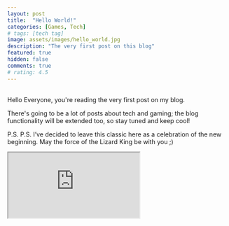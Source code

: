 ```yaml
---
layout: post
title:  "Hello World!"
categories: [Games, Tech]
# tags: [tech tag]
image: assets/images/hello_world.jpg
description: "The very first post on this blog"
featured: true
hidden: false
comments: true
# rating: 4.5
---
```


<br>
Hello Everyone, you're reading the very first post on my blog.

There's going to be a lot of posts about tech and gaming; the blog functionality will be extended too, so stay tuned and keep cool!

P.S. P.S. I’ve decided to leave this classic here as a celebration of the new beginning. May the force of the Lizard King be with you ;)

<div class="embed-responsive embed-responsive-16by9">
  <iframe class="embed-responsive-item" src="https://www.youtube.com/embed/NFeUko-lQHg" allowfullscreen></iframe>
</div>


